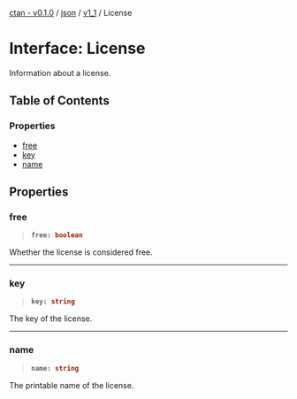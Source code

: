 [ctan - v0.1.0](../README.md) / [json](../modules/json.md) / [v1\_1](../modules/json.v1_1.md) / License

# Interface: License

Information about a license.

## Table of Contents

### Properties

- [free](json.v1_1.License.md#free)
- [key](json.v1_1.License.md#key)
- [name](json.v1_1.License.md#name)

## Properties

### free

> <b>
>
> ```typescript
> free: boolean
> ```
>
> </b>

Whether the license is considered free.

<dl>

</dl>

___

### key

> <b>
>
> ```typescript
> key: string
> ```
>
> </b>

The key of the license.

<dl>

</dl>

___

### name

> <b>
>
> ```typescript
> name: string
> ```
>
> </b>

The printable name of the license.

<dl>

</dl>
